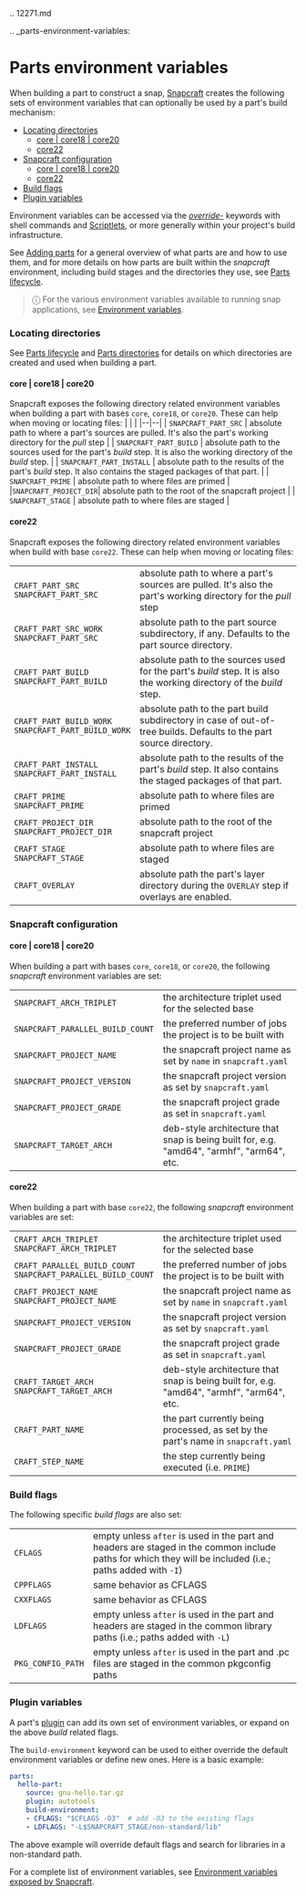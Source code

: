 .. 12271.md

.. _parts-environment-variables:

# Parts environment variables

When building a part to construct a snap,  [Snapcraft](snapcraft-overview.md) creates the following sets of environment variables that can optionally be used by a part's build mechanism:

- [Locating directories](#parts-environment-variables-heading--locating-directories)
  - [core | core18 | core20](#parts-environment-variables-heading--locating-directories-core18-core20)
  - [core22](#parts-environment-variables-heading--locating-directories-core22)
- [Snapcraft configuration](#parts-environment-variables-heading--snapcraft-configuration)
  - [core | core18 | core20](#parts-environment-variables-heading--snapcraft-configuration-core18-core-20)
  - [core22](#parts-environment-variables-heading--snapcraft-configuration-core22)
- [Build flags](#parts-environment-variables-heading--build-flags)
- [Plugin variables](#parts-environment-variables-heading--plugin-variables)

Environment variables can be accessed via the [*override-*](snapcraft-parts-metadata.md) keywords with shell commands and [Scriptlets](override-build-steps.md), or more generally within your project's build infrastructure.

See [Adding parts](adding-parts.md) for a general overview of what parts are and how to use them, and for more details on how parts are built within the *snapcraft* environment, including build stages and the directories they use, see [Parts lifecycle](parts-lifecycle.md).

> ⓘ For the various environment variables available to running snap applications, see [Environment variables](environment-variables.md).

<h3 id='parts-environment-variables-heading--locating-directories'>Locating directories</h3>

See [Parts lifecycle](parts-lifecycle.md) and [Parts directories](parts-lifecycle.md#parts-environment-variables-heading--parts-directories) for details on which directories are created and used when building a part.

<h4 id='parts-environment-variables-heading--locating-directories-core18-core20'>core | core18 | core20</h4>

Snapcraft exposes the following directory related environment variables when building a part with bases `core`, `core18`, or `core20`. These can help when moving or locating files:
| | |
|--|--|
| `SNAPCRAFT_PART_SRC` | absolute path to where a part's sources are pulled. It's also the part's working directory for the *pull* step |
| `SNAPCRAFT_PART_BUILD` | absolute path to the sources used for the part's *build* step. It is also the working directory of the *build* step. |
| `SNAPCRAFT_PART_INSTALL` | absolute path to the results of the part's *build* step. It also contains the staged packages of that part. |
| `SNAPCRAFT_PRIME` |  absolute path to where files are primed |
|`SNAPCRAFT_PROJECT_DIR`| absolute path to the root of the snapcraft project |
| `SNAPCRAFT_STAGE` | absolute path to where files are staged |

<h4 id='parts-environment-variables-heading--locating-directories-core22'>core22</h4>

Snapcraft exposes the following directory related environment variables when build with base `core22`. These can help when moving or locating files:

| | |
|--|--|
| `CRAFT_PART_SRC` <br /> `SNAPCRAFT_PART_SRC` | absolute path to where a part's sources are pulled. It's also the part's working directory for the *pull* step |
| `CRAFT_PART_SRC_WORK` <br /> `SNAPCRAFT_PART_SRC` | absolute path to the part source subdirectory, if any. Defaults to the part source directory. |
| `CRAFT_PART_BUILD` <br /> `SNAPCRAFT_PART_BUILD` | absolute path to the sources used for the part's *build* step. It is also the working directory of the *build* step. |
| `CRAFT_PART_BUILD_WORK` <br /> `SNAPCRAFT_PART_BUILD_WORK` | absolute path to the part build subdirectory in case of out-of-tree builds. Defaults to the part source directory. |
| `CRAFT_PART_INSTALL` <br /> `SNAPCRAFT_PART_INSTALL` | absolute path to the results of the part's *build* step. It also contains the staged packages of that part. |
| `CRAFT_PRIME` <br /> `SNAPCRAFT_PRIME` |  absolute path to where files are primed |
| `CRAFT_PROJECT_DIR` <br /> `SNAPCRAFT_PROJECT_DIR` | absolute path to the root of the snapcraft project |
| `CRAFT_STAGE` <br /> `SNAPCRAFT_STAGE` | absolute path to where files are staged |
| `CRAFT_OVERLAY` | absolute path the part's layer directory during  the `OVERLAY` step if overlays are enabled. |

<h3 id='parts-environment-variables-heading--snapcraft-configuration'>Snapcraft configuration</h3>

<h4 id='parts-environment-variables-heading--snapcraft-configuration-core18-core-20'>core | core18 | core20</h4>

When building a part with bases `core`, `core18`, or `core20`, the following *snapcraft* environment variables are set:

| | |
|--|--|
| `SNAPCRAFT_ARCH_TRIPLET` | the architecture triplet used for the selected base |
| `SNAPCRAFT_PARALLEL_BUILD_COUNT`| the preferred number of jobs the project is to be built with |
| `SNAPCRAFT_PROJECT_NAME` | the snapcraft project name as set by `name` in `snapcraft.yaml` |
| `SNAPCRAFT_PROJECT_VERSION` | the snapcraft project version as set by `snapcraft.yaml`|
| `SNAPCRAFT_PROJECT_GRADE` | the snapcraft project grade as set in `snapcraft.yaml` |
| `SNAPCRAFT_TARGET_ARCH` | deb-style architecture that snap is being built for, e.g. "amd64", "armhf", "arm64", etc. |

<h4 id='parts-environment-variables-heading--snapcraft-configuration-core22'>core22</h4>

When building a part with base `core22`, the following *snapcraft* environment variables are set:

| | |
|--|--|
| `CRAFT_ARCH_TRIPLET` <br /> `SNAPCRAFT_ARCH_TRIPLET`  | the architecture triplet used for the selected base |
| `CRAFT_PARALLEL_BUILD_COUNT` <br /> `SNAPCRAFT_PARALLEL_BUILD_COUNT`| the preferred number of jobs the project is to be built with |
| `CRAFT_PROJECT_NAME` <br /> `SNAPCRAFT_PROJECT_NAME` | the snapcraft project name as set by `name` in `snapcraft.yaml` |
| `SNAPCRAFT_PROJECT_VERSION` | the snapcraft project version as set by `snapcraft.yaml`|
| `SNAPCRAFT_PROJECT_GRADE` | the snapcraft project grade as set in `snapcraft.yaml` |
| `CRAFT_TARGET_ARCH` <br /> `SNAPCRAFT_TARGET_ARCH` | deb-style architecture that snap is being built for, e.g. "amd64", "armhf", "arm64", etc. |
| `CRAFT_PART_NAME` | the part currently being processed, as set by the part's name in `snapcraft.yaml` |
| `CRAFT_STEP_NAME` | the step currently being executed (i.e. `PRIME`) |

<h3 id='parts-environment-variables-heading--build-flags'>Build flags</h3>

The following specific _build flags_ are also set:

| | |
|--|--|
| `CFLAGS`| empty unless `after` is used in the part and headers are staged in the common include paths for which they will be included (i.e.; paths added with  `-I`)|
|`CPPFLAGS`| same behavior as CFLAGS |
| `CXXFLAGS` | same behavior as CFLAGS |
| `LDFLAGS` | empty unless `after` is used in the part and headers are staged in the common library paths (i.e.; paths added with `-L`) |
| `PKG_CONFIG_PATH` | empty unless `after` is used in the part and .pc files are staged in the common pkgconfig paths |

<h3 id='parts-environment-variables-heading--plugin-variables'>Plugin variables</h3>

A part's [plugin](snapcraft-plugins.md) can add its own set of environment variables, or expand on the above _build_ related flags.

The `build-environment` keyword can be used to either override the default environment variables or define new ones. Here is a basic example:

```yaml
parts:
  hello-part:
    source: gnu-hello.tar.gz
    plugin: autotools
    build-environment:
    - CFLAGS: "$CFLAGS -O3"  # add -O3 to the existing flags
    - LDFLAGS: "-L$SNAPCRAFT_STAGE/non-standard/lib"
```
The above example will override default flags and search for libraries in a non-standard path.

For a complete list of environment variables, see [Environment variables exposed by Snapcraft](environment-variables-that-snapcraft-exposes.md).